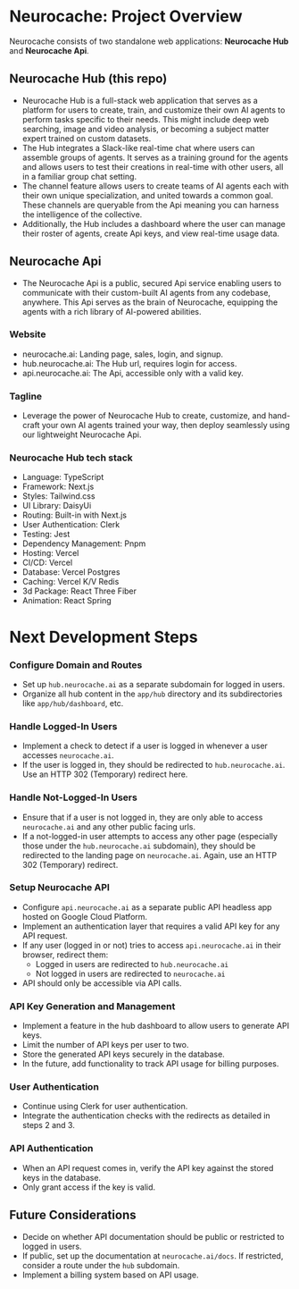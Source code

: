 # Neurocache: Project Overview
Neurocache consists of two standalone web applications: **Neurocache Hub** and **Neurocache Api**.

## Neurocache Hub (this repo)
- Neurocache Hub is a full-stack web application that serves as a platform for users to create, train, and customize their own AI agents to perform tasks specific to their needs. This might include deep web searching, image and video analysis, or becoming a subject matter expert trained on custom datasets.
- The Hub integrates a Slack-like real-time chat where users can assemble groups of agents. It serves as a training ground for the agents and allows users to test their creations in real-time with other users, all in a familiar group chat setting.
- The channel feature allows users to create teams of AI agents each with their own unique specialization, and united towards a common goal. These channels are queryable from the Api meaning you can harness the intelligence of the collective.
- Additionally, the Hub includes a dashboard where the user can manage their roster of agents, create Api keys, and view real-time usage data.

## Neurocache Api 
- The Neurocache Api is a public, secured Api service enabling users to communicate with their custom-built AI agents from any codebase, anywhere. This Api serves as the brain of Neurocache, equipping the agents with a rich library of AI-powered abilities.

### Website
- neurocache.ai: Landing page, sales, login, and signup.
- hub.neurocache.ai: The Hub url, requires login for access.
- api.neurocache.ai: The Api, accessible only with a valid key.

### Tagline
- Leverage the power of Neurocache Hub to create, customize, and hand-craft your own AI agents trained your way, then deploy seamlessly using our lightweight Neurocache Api.

### Neurocache Hub tech stack
- Language: TypeScript
- Framework: Next.js
- Styles: Tailwind.css
- UI Library: DaisyUi
- Routing: Built-in with Next.js
- User Authentication: Clerk
- Testing: Jest
- Dependency Management: Pnpm
- Hosting: Vercel
- CI/CD: Vercel
- Database: Vercel Postgres
- Caching: Vercel K/V Redis
- 3d Package: React Three Fiber
- Animation: React Spring

# Next Development Steps
### Configure Domain and Routes
   - Set up `hub.neurocache.ai` as a separate subdomain for logged in users. 
   - Organize all hub content in the `app/hub` directory and its subdirectories like `app/hub/dashboard`, etc.

### Handle Logged-In Users
   - Implement a check to detect if a user is logged in whenever a user accesses `neurocache.ai`.
   - If the user is logged in, they should be redirected to `hub.neurocache.ai`. Use an HTTP 302 (Temporary) redirect here.

### Handle Not-Logged-In Users
   - Ensure that if a user is not logged in, they are only able to access `neurocache.ai` and any other public facing urls.
   - If a not-logged-in user attempts to access any other page (especially those under the `hub.neurocache.ai` subdomain), they should be redirected to the landing page on `neurocache.ai`. Again, use an HTTP 302 (Temporary) redirect.

### Setup Neurocache API
   - Configure `api.neurocache.ai` as a separate public API headless app hosted on Google Cloud Platform.
   - Implement an authentication layer that requires a valid API key for any API request.
   - If any user (logged in or not) tries to access `api.neurocache.ai` in their browser, redirect them:
     - Logged in users are redirected to `hub.neurocache.ai`
     - Not logged in users are redirected to `neurocache.ai`
   - API should only be accessible via API calls.

### API Key Generation and Management
   - Implement a feature in the hub dashboard to allow users to generate API keys. 
   - Limit the number of API keys per user to two.
   - Store the generated API keys securely in the database.
   - In the future, add functionality to track API usage for billing purposes.

### User Authentication
   - Continue using Clerk for user authentication.
   - Integrate the authentication checks with the redirects as detailed in steps 2 and 3.

### API Authentication
   - When an API request comes in, verify the API key against the stored keys in the database.
   - Only grant access if the key is valid.

## Future Considerations
- Decide on whether API documentation should be public or restricted to logged in users.
- If public, set up the documentation at `neurocache.ai/docs`. If restricted, consider a route under the `hub` subdomain.
- Implement a billing system based on API usage.
